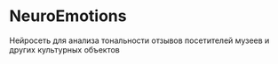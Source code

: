 # NeuroEmotions
Нейросеть для анализа тональности отзывов посетителей музеев и других культурных объектов
